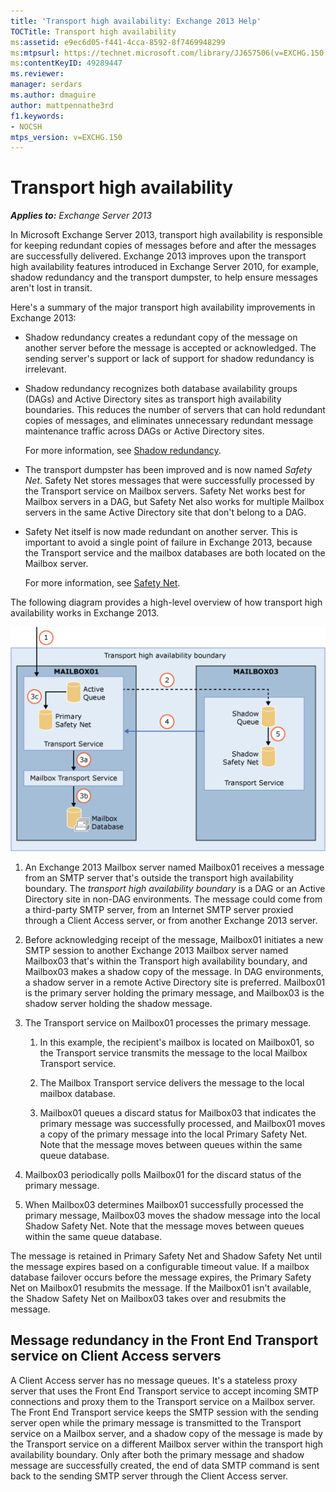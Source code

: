 ```yaml
---
title: 'Transport high availability: Exchange 2013 Help'
TOCTitle: Transport high availability
ms:assetid: e9ec6d05-f441-4cca-8592-8f7469948299
ms:mtpsurl: https://technet.microsoft.com/library/JJ657506(v=EXCHG.150)
ms:contentKeyID: 49289447
ms.reviewer: 
manager: serdars
ms.author: dmaguire
author: mattpennathe3rd
f1.keywords:
- NOCSH
mtps_version: v=EXCHG.150
---
```


# Transport high availability

_**Applies to:** Exchange Server 2013_

In Microsoft Exchange Server 2013, transport high availability is responsible for keeping redundant copies of messages before and after the messages are successfully delivered. Exchange 2013 improves upon the transport high availability features introduced in Exchange Server 2010, for example, shadow redundancy and the transport dumpster, to help ensure messages aren't lost in transit.

Here's a summary of the major transport high availability improvements in Exchange 2013:

  - Shadow redundancy creates a redundant copy of the message on another server before the message is accepted or acknowledged. The sending server's support or lack of support for shadow redundancy is irrelevant.

  - Shadow redundancy recognizes both database availability groups (DAGs) and Active Directory sites as transport high availability boundaries. This reduces the number of servers that can hold redundant copies of messages, and eliminates unnecessary redundant message maintenance traffic across DAGs or Active Directory sites.

    For more information, see [Shadow redundancy](shadow-redundancy-exchange-2013-help.md).

  - The transport dumpster has been improved and is now named *Safety Net*. Safety Net stores messages that were successfully processed by the Transport service on Mailbox servers. Safety Net works best for Mailbox servers in a DAG, but Safety Net also works for multiple Mailbox servers in the same Active Directory site that don't belong to a DAG.

  - Safety Net itself is now made redundant on another server. This is important to avoid a single point of failure in Exchange 2013, because the Transport service and the mailbox databases are both located on the Mailbox server.

    For more information, see [Safety Net](safety-net-exchange-2013-help.md).

The following diagram provides a high-level overview of how transport high availability works in Exchange 2013.

![Transport high availability overview](images/JJ657506.88f2284d-8afe-4c8f-94a6-cd4c097a55d8(EXCHG.150).gif "Transport high availability overview")

1. An Exchange 2013 Mailbox server named Mailbox01 receives a message from an SMTP server that's outside the transport high availability boundary. The *transport high availability boundary* is a DAG or an Active Directory site in non-DAG environments. The message could come from a third-party SMTP server, from an Internet SMTP server proxied through a Client Access server, or from another Exchange 2013 server.

2. Before acknowledging receipt of the message, Mailbox01 initiates a new SMTP session to another Exchange 2013 Mailbox server named Mailbox03 that's within the Transport high availability boundary, and Mailbox03 makes a shadow copy of the message. In DAG environments, a shadow server in a remote Active Directory site is preferred. Mailbox01 is the primary server holding the primary message, and Mailbox03 is the shadow server holding the shadow message.

3. The Transport service on Mailbox01 processes the primary message.

    1. In this example, the recipient's mailbox is located on Mailbox01, so the Transport service transmits the message to the local Mailbox Transport service.

    2. The Mailbox Transport service delivers the message to the local mailbox database.

    3. Mailbox01 queues a discard status for Mailbox03 that indicates the primary message was successfully processed, and Mailbox01 moves a copy of the primary message into the local Primary Safety Net. Note that the message moves between queues within the same queue database.

4. Mailbox03 periodically polls Mailbox01 for the discard status of the primary message.

5. When Mailbox03 determines Mailbox01 successfully processed the primary message, Mailbox03 moves the shadow message into the local Shadow Safety Net. Note that the message moves between queues within the same queue database.

The message is retained in Primary Safety Net and Shadow Safety Net until the message expires based on a configurable timeout value. If a mailbox database failover occurs before the message expires, the Primary Safety Net on Mailbox01 resubmits the message. If the Mailbox01 isn't available, the Shadow Safety Net on Mailbox03 takes over and resubmits the message.

## Message redundancy in the Front End Transport service on Client Access servers

A Client Access server has no message queues. It's a stateless proxy server that uses the Front End Transport service to accept incoming SMTP connections and proxy them to the Transport service on a Mailbox server. The Front End Transport service keeps the SMTP session with the sending server open while the primary message is transmitted to the Transport service on a Mailbox server, and a shadow copy of the message is made by the Transport service on a different Mailbox server within the transport high availability boundary. Only after both the primary message and shadow message are successfully created, the end of data SMTP command is sent back to the sending SMTP server through the Client Access server.
